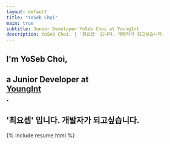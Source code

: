 ```yaml
---
layout: default
title: "YoSeb Choi"
main: true
subtitle: Junior Developer YoSeb Choi at YoungInt
description: YoSeb Choi. | '최요셉' 입니다. 개발자가 되고싶습니다.
---
```

<div class="intro-animation">
<section class="explanation">
    <h1 class="intro">
    I'm YoSeb Choi,
    </h1>
    <h1 class="intro">a Junior Developer at 
        <div class="intro-link">
            <a class="transition" href="https://youngint.com/" target="_blank">
                YoungInt
            </a>
            <div class="underline-mask transition"></div>
            <div class="underline"></div>
        </div>.
    </h1>
    <h2 class="intro">'최요셉' 입니다. 개발자가 되고싶습니다.</h2>
</section>
</div>
{% include resume.html %}
